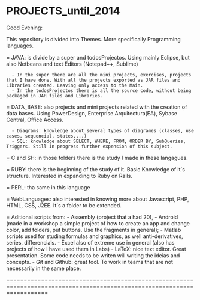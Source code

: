 PROJECTS_until_2014
========================================================================================================================
Good Evening:

This repository is divided into Themes. More specifically Programming languages.

  = JAVA: is divide by a super and todosProjectos. Using mainly Eclipse, but also Netbeans and text Editors (Notepad++, Sublime)     
      
      - In the super there are all the mini projects, exercises, projects that I have done. With all the projects exported as JAR files and Libraries created. Leaving only access to the Main. 
      - In the todosProjectos there is all the source code, without being packaged in JAR files and Libraries.
  
  = DATA_BASE: also projects and mini projects related with the creation of data bases. Using PowerDesign, Enterprise Arquitectura(EA), Sybase Central, Office Access. 
  
      - Diagrams: knowledge about several types of diagrames (classes, use cases, sequencial, states,...)
      - SQL: knowledge about SELECT, WHERE, FROM, ORDER BY, SubQueries, Triggers. Still in progress further expension of this subject.
      
  = C and SH: in those folders there is the study I made in these langagues. 
  
  = RUBY: there is the beginning of the study of it. Basic Knowledge of it´s structure. Interested in expanding to Ruby on Rails.
  
  = PERL: tha same in this language
  
  = WebLanguages: also interested in knowing more about Javascript, PHP, HTML, CSS, J2EE. It´s a folder to be extended.
  
  = Aditional scripts from: 
      - Assembly (project that a had 20), 
      - Android (made in a workshop a simple project of how to create an app and change color, add folders, put buttons. Use         the fragments in general);
      - Matlab scripts used for studing formulas and graphics, as well anti-derivatives, series, differencials.
      - Excel also of extreme use in general (also has projects of how I have used them in Labs)
      - LaTeX: nice text editor. Great presentation. Some code needs to be writen will writing the ideias and concepts.
      - Git and Github: great tool. To work in teams that are not necessarily in the same place.
  
========================================================================================================================

